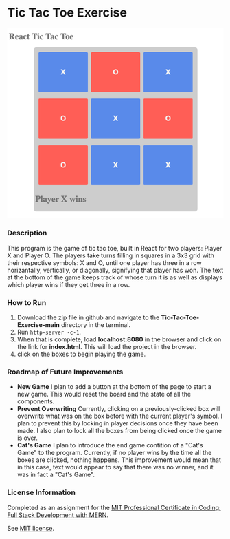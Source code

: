 # Tic Tac Toe Exercise

![](tic-tac-toe.png)

### Description

This program is the game of tic tac toe, built in React for two players: Player X and Player O. The players take turns filling in squares in a 3x3 grid with their respective symbols: X and O, until one player has three in a row horizantally, vertically, or diagonally, signifying that player has won. The text at the bottom of the game keeps track of whose turn it is as well as displays which player wins if they get three in a row. 

### How to Run

1. Download the zip file in github and navigate to the **Tic-Tac-Toe-Exercise-main** directory in the terminal.
2. Run `http-server -c-1`.
3. When that is complete, load **localhost:8080** in the browser and click on the link for **index.html**. This will load the project in the browser.
4. click on the boxes to begin playing the game.

### Roadmap of Future Improvements

- **New Game** I plan to add a button at the bottom of the page to start a new game. This would reset the board and the state of all the components. 
- **Prevent Overwriting** Currently, clicking on a previously-clicked box will overwrite what was on the box before with the current player's symbol. I plan to prevent this by locking in player decisions once they have been made. I also plan to lock all the boxes from being clicked once the game is over.
- **Cat's Game** I plan to introduce the end game contition of a "Cat's Game" to the program. Currently, if no player wins by the time all the boxes are clicked, nothing happens. This improvement would mean that in this case, text would appear to say that there was no winner, and it was in fact a "Cat's Game".

### License Information
Completed as an assignment for the [MIT Professional Certificate in Coding: Full Stack Development with MERN](https://executive-ed.xpro.mit.edu/professional-certificate-coding?utm_source=Google&utm_medium=c&utm_term=mit%20coding&utm_location=1027726&utm_campaign=B-365D_US_GG_SE_PCC_Brand&utm_content=MIT-Coding___School_Duration&gclid=Cj0KCQiAweaNBhDEARIsAJ5hwbe5iGViYiDsRYlBGKAHHLbH-GiiJ16dKOBbV7tvosiu9UTfbS7tAygaAkW1EALw_wcB).

See [MIT license](https://github.com/brandontanner/Tic-Tac-Toe-Exercise/blob/main/LICENSE).
